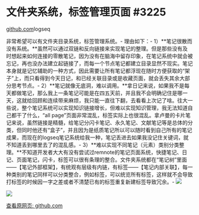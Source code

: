 # 文件夹系统，标签管理页面 #3225

[github.com](https://github.com/logseq/logseq/issues/3225)logseq

非常希望可以有文件夹目录系统，标签管理系统。-
理由如下：-
1）\*\*笔记很散而没有系统。\*\*虽然可以通过双链和反向链接来实现笔记的整理。但是那些没有及时想起来如何连接的零散笔记，因为没有在脑海中留存印象，在笔记系统中就会被忘记，再也没办法建立起链接了，而每一个节点笔记都建立目录显然不现实。笔记本身就是记忆辅助的一种方式，因此需要让所有笔记都浮现在随时方便获取的“架子”上，而只看得到今天日记，和已经关联目录或是收藏页面，就会丢失其余大部分思考节点。-
2）\*\*笔记就像无底洞，难以调用。\*\*拿日记来说，如果我不是每天都做笔记，那么我上一条笔记可能是在四五天前，并且我不会明确记住是哪一天，这就给回顾和连续带来麻烦，我只能一直往下翻，去看看上次记了啥。往大一些说，整个笔记系统可以实现知识链接增长，但难以实现知识管理，我无法知道自己都干了什么，“all page”页面非常混乱，标签实际上也很混乱。拿卢曼的卡片笔记来说，虽然链接是精髓，给笔记分闪卡笔记、永久笔记、文献笔记等是总体的分类，但同时他还有“盒子”，并且因为是纸质笔记所以可以随时看到自己所有的笔记成果，而现在的logseq笔记系统给我一种，笔记丢进去如果我没记住关键词，就不知道丢到哪里去了的混乱感。-
3）\*\*难以实现不同笔记（元素）类别分类整理。\*\*不知道开发者大大有没有尝试过remnote的笔记页面系统，快捷笔记、日记、页面笔记，闪卡，标签可以很有条理的整合。文件夹系统都在“笔记树”里面——【笔记外部框架】，有统观有层级有内链，有标签——【笔记内部关联】，每一种类别的笔记同样可以分类整合，例如标签，可以统览所有标签，这样就不会导致打标签的时候因一字之差或者不清楚已有的标签重复新建标签导致冗余。-
[![](https://cubox.pro/c/filters:no_upscale()?imageUrl=https%3A%2F%2Fuser-images.githubusercontent.com%2F88489401%2F142753191-8fdde953-b12e-4f57-a2e3-642c769d419a.png)](https://user-images.githubusercontent.com/88489401/142753191-8fdde953-b12e-4f57-a2e3-642c769d419a.png)

[![](https://cubox.pro/c/filters:no_upscale()?imageUrl=https%3A%2F%2Fuser-images.githubusercontent.com%2F88489401%2F142753194-4455afee-c69c-47f5-88e6-b6fb2417b933.png)](https://user-images.githubusercontent.com/88489401/142753194-4455afee-c69c-47f5-88e6-b6fb2417b933.png)

[查看原网页: github.com](https://github.com/logseq/logseq/issues/3225)